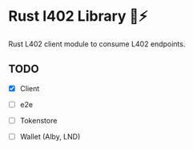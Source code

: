 # Rust l402 Library 🦀⚡

Rust L402 client module to consume L402 endpoints. 

## TODO 

- [x] Client
- [ ] e2e
- [ ] Tokenstore
- [ ] Wallet (Alby, LND)
  
